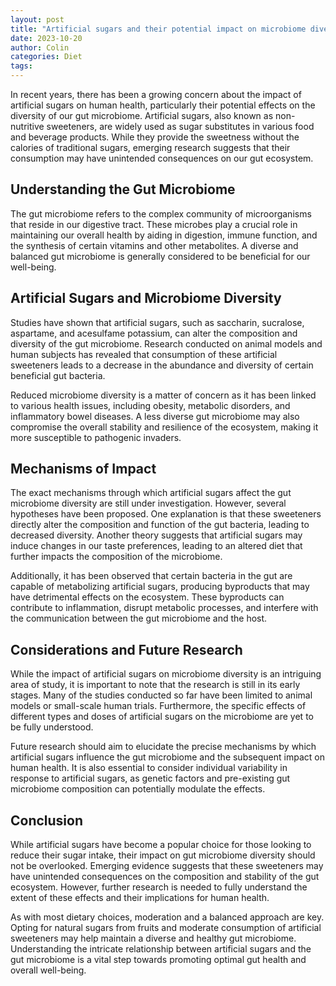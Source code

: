 ```yaml
---
layout: post
title: "Artificial sugars and their potential impact on microbiome diversity"
date: 2023-10-20
author: Colin
categories: Diet
tags: 
---
```


In recent years, there has been a growing concern about the impact of artificial sugars on human health, particularly their potential effects on the diversity of our gut microbiome. Artificial sugars, also known as non-nutritive sweeteners, are widely used as sugar substitutes in various food and beverage products. While they provide the sweetness without the calories of traditional sugars, emerging research suggests that their consumption may have unintended consequences on our gut ecosystem.

## Understanding the Gut Microbiome

The gut microbiome refers to the complex community of microorganisms that reside in our digestive tract. These microbes play a crucial role in maintaining our overall health by aiding in digestion, immune function, and the synthesis of certain vitamins and other metabolites. A diverse and balanced gut microbiome is generally considered to be beneficial for our well-being.

## Artificial Sugars and Microbiome Diversity

Studies have shown that artificial sugars, such as saccharin, sucralose, aspartame, and acesulfame potassium, can alter the composition and diversity of the gut microbiome. Research conducted on animal models and human subjects has revealed that consumption of these artificial sweeteners leads to a decrease in the abundance and diversity of certain beneficial gut bacteria.

Reduced microbiome diversity is a matter of concern as it has been linked to various health issues, including obesity, metabolic disorders, and inflammatory bowel diseases. A less diverse gut microbiome may also compromise the overall stability and resilience of the ecosystem, making it more susceptible to pathogenic invaders.

## Mechanisms of Impact

The exact mechanisms through which artificial sugars affect the gut microbiome diversity are still under investigation. However, several hypotheses have been proposed. One explanation is that these sweeteners directly alter the composition and function of the gut bacteria, leading to decreased diversity. Another theory suggests that artificial sugars may induce changes in our taste preferences, leading to an altered diet that further impacts the composition of the microbiome.

Additionally, it has been observed that certain bacteria in the gut are capable of metabolizing artificial sugars, producing byproducts that may have detrimental effects on the ecosystem. These byproducts can contribute to inflammation, disrupt metabolic processes, and interfere with the communication between the gut microbiome and the host.

## Considerations and Future Research

While the impact of artificial sugars on microbiome diversity is an intriguing area of study, it is important to note that the research is still in its early stages. Many of the studies conducted so far have been limited to animal models or small-scale human trials. Furthermore, the specific effects of different types and doses of artificial sugars on the microbiome are yet to be fully understood.

Future research should aim to elucidate the precise mechanisms by which artificial sugars influence the gut microbiome and the subsequent impact on human health. It is also essential to consider individual variability in response to artificial sugars, as genetic factors and pre-existing gut microbiome composition can potentially modulate the effects.

## Conclusion

While artificial sugars have become a popular choice for those looking to reduce their sugar intake, their impact on gut microbiome diversity should not be overlooked. Emerging evidence suggests that these sweeteners may have unintended consequences on the composition and stability of the gut ecosystem. However, further research is needed to fully understand the extent of these effects and their implications for human health.

As with most dietary choices, moderation and a balanced approach are key. Opting for natural sugars from fruits and moderate consumption of artificial sweeteners may help maintain a diverse and healthy gut microbiome. Understanding the intricate relationship between artificial sugars and the gut microbiome is a vital step towards promoting optimal gut health and overall well-being.